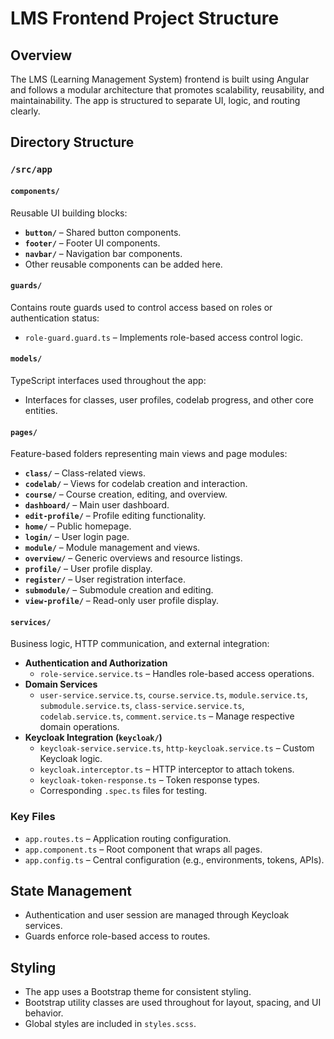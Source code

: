 # LMS Frontend Project Structure

## Overview
The LMS (Learning Management System) frontend is built using Angular and follows a modular architecture that promotes scalability, reusability, and maintainability. The app is structured to separate UI, logic, and routing clearly.

## Directory Structure

### `/src/app`

#### `components/`
Reusable UI building blocks:
- **`button/`** – Shared button components.
- **`footer/`** – Footer UI components.
- **`navbar/`** – Navigation bar components.
- Other reusable components can be added here.

#### `guards/`
Contains route guards used to control access based on roles or authentication status:
- `role-guard.guard.ts` – Implements role-based access control logic.

#### `models/`
TypeScript interfaces used throughout the app:
- Interfaces for classes, user profiles, codelab progress, and other core entities.

#### `pages/`
Feature-based folders representing main views and page modules:
- **`class/`** – Class-related views.
- **`codelab/`** – Views for codelab creation and interaction.
- **`course/`** – Course creation, editing, and overview.
- **`dashboard/`** – Main user dashboard.
- **`edit-profile/`** – Profile editing functionality.
- **`home/`** – Public homepage.
- **`login/`** – User login page.
- **`module/`** – Module management and views.
- **`overview/`** – Generic overviews and resource listings.
- **`profile/`** – User profile display.
- **`register/`** – User registration interface.
- **`submodule/`** – Submodule creation and editing.
- **`view-profile/`** – Read-only user profile display.


#### `services/`
Business logic, HTTP communication, and external integration:
- **Authentication and Authorization**
  - `role-service.service.ts` – Handles role-based access operations.
- **Domain Services**
  - `user-service.service.ts`, `course.service.ts`, `module.service.ts`, `submodule.service.ts`, `class-service.service.ts`, `codelab.service.ts`, `comment.service.ts` – Manage respective domain operations.
- **Keycloak Integration (`keycloak/`)**
  - `keycloak-service.service.ts`, `http-keycloak.service.ts` – Custom Keycloak logic.
  - `keycloak.interceptor.ts` – HTTP interceptor to attach tokens.
  - `keycloak-token-response.ts` – Token response types.
  - Corresponding `.spec.ts` files for testing.

### Key Files
- `app.routes.ts` – Application routing configuration.
- `app.component.ts` – Root component that wraps all pages.
- `app.config.ts` – Central configuration (e.g., environments, tokens, APIs).

## State Management
- Authentication and user session are managed through Keycloak services.
- Guards enforce role-based access to routes.

## Styling
- The app uses a Bootstrap theme for consistent styling.
- Bootstrap utility classes are used throughout for layout, spacing, and UI behavior.
- Global styles are included in `styles.scss`.

